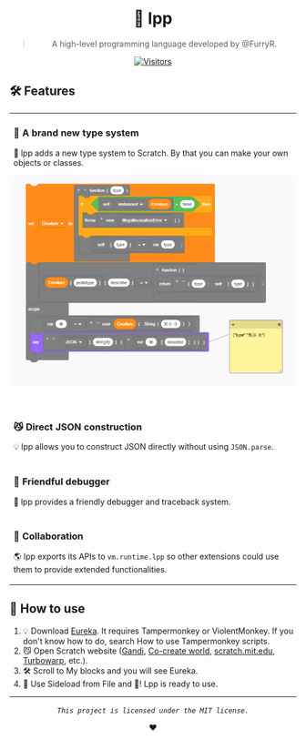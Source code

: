 <div align="center">

# 🐺 lpp

> A high-level programming language developed by @FurryR.

[![Visitors](https://hits.dwyl.com/FurryR/lpp-scratch.svg?style=flat-square)](http://github.com/FurryR/lpp-scratch)

</div>

## 🛠️ Features

<table>
<tr><td>

### 📃 A brand new type system

🌟 lpp adds a new type system to Scratch. By that you can make your own objects or classes.

![OOP in Scratch](doc/image/readme-oop.png) <img width=2000 />

</td></tr>
<tr><td>

### 😼 Direct JSON construction

💡 lpp allows you to construct JSON directly without using `JSON.parse`.

</td></tr>
<tr><td>

### 👾 Friendful debugger

🤖 lpp provides a friendly debugger and traceback system.

</td></tr>
<tr><td>

### 💞 Collaboration

🌎 lpp exports its APIs to `vm.runtime.lpp` so other extensions could use them to provide extended functionalities.

</td></tr>
</table>

## 🤔 How to use

1. 💡 Download [Eureka](https://eureka.codingclip.cc/). It requires Tampermonkey or ViolentMonkey. If you don't know how to do, search How to use Tampermonkey scripts.
2. 😼 Open Scratch website ([Gandi](https://cocrea.world/gandi), [Co-create world](https://ccw.site/gandi), [scratch.mit.edu](https://scratch.mit.edu/projects/editor/), [Turbowarp](https://turbowarp.org/editor), etc.).
3. 🛠️ Scroll to My blocks and you will see Eureka.
4. 🐺 Use Sideload from File and 🎉! Lpp is ready to use.

---

<div align="center">

_`This project is licensed under the MIT license.`_

❤️

</div>
